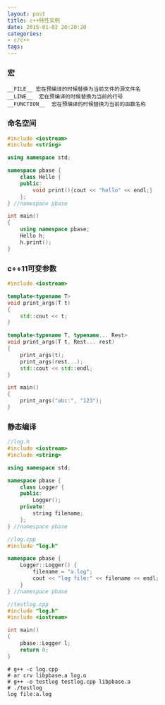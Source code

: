 ```yaml
---
layout: post
title: c++特性实例
date: 2015-01-02 20:20:20
categories:
- c/c++
tags:
---
```


### 宏

	__FILE__ 宏在预编译的时候替换为当前文件的源文件名
	__LINE__  宏在预编译的时候替换为当前的行号
	__FUNCTION__  宏在预编译的时候替换为当前的函数名称

### 命名空间

```c++
#include <iostream>
#include <string>

using namespace std;

namespace pbase {
	class Hello {
	public:
		void print(){cout << "hello" << endl;}
	};
} //namespace pbase

int main()
{
	using namespace pbase;
	Hello h;
	h.print();
}
```

### c++11可变参数

```c++
#include <iostream>

template<typename T>
void print_args(T t)
{	
	std::cout << t;
}

template<typename T, typename... Rest>
void print_args(T t, Rest... rest)
{	
	print_args(t);	
	print_args(rest...);
	std::cout << std::endl;
}

int main()
{
	print_args("abc:", "123");
}
```

### 静态编译

```c++
//log.h
#include <iostream>
#include <string>

using namespace std;

namespace pbase {
	class Logger {
	public:
		Logger();
	private:
		string filename;
	};
} //namespace pbase
```

```c++
//log.cpp
#include "log.h"

namespace pbase {
	Logger::Logger() {
		filename = "a.log";
		cout << "log file:" << filename << endl;
	}
} //namespace pbase
```

```c++
//testlog.cpp
#include "log.h"
#include <iostream>

int main()
{
	pbase::Logger l;
	return 0;
}
```

```
# g++ -c log.cpp 
# ar crv libpbase.a log.o
# g++ -o testlog testlog.cpp libpbase.a
# ./testlog
log file:a.log
```